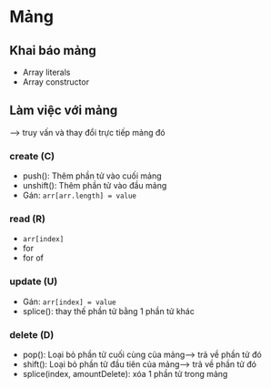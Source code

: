 # Mảng

## Khai báo mảng

- Array literals
- Array constructor

## Làm việc với mảng

--> truy vấn và thay đổi trực tiếp mảng đó

### create (C)

- push(): Thêm phần tử vào cuối mảng
- unshift(): Thêm phần tử vào đầu mảng
- Gán: `arr[arr.length] = value`

### read (R)

- `arr[index]`
- for
- for of

### update (U)

- Gán: `arr[index] = value`
- splice(): thay thế phần tử bằng 1 phần tử khác

### delete (D)

- pop(): Loại bỏ phần tử cuối cùng của mảng--> trả về phần tử đó
- shift(): Loại bỏ phần tử đầu tiên của mảng--> trả về phần tử đó
- splice(index, amountDelete): xóa 1 phần tử trong mảng
